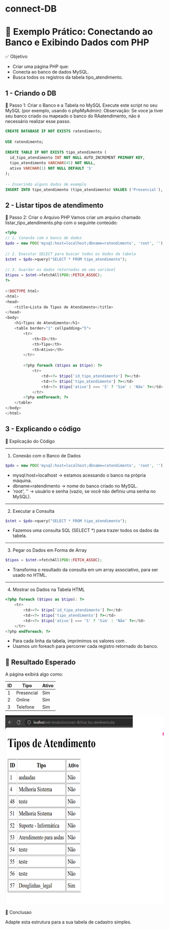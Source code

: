 #  connect-DB

# 📘 Exemplo Prático: Conectando ao Banco e Exibindo Dados com PHP

✅ Objetivo
- Criar uma página PHP que:
- Conecta ao banco de dados MySQL.
- Busca todos os registros da tabela tipo_atendimento.


## 1 - Criando o DB

🔧 Passo 1: Criar o Banco e a Tabela no MySQL
Execute este script no seu MySQL (por exemplo, usando o phpMyAdmin):
Observação: Se voce ja tiver seu banco criado ou mapeado o banco do RAatendimento, não é necessário realizar esse passo.

```sql
CREATE DATABASE IF NOT EXISTS ratendimento;

USE ratendimento;

CREATE TABLE IF NOT EXISTS tipo_atendimento (
  id_tipo_atendimento INT NOT NULL AUTO_INCREMENT PRIMARY KEY,
  tipo_atendimento VARCHAR(45) NOT NULL,
  ativo VARCHAR(1) NOT NULL DEFAULT 'S'
);

-- Inserindo alguns dados de exemplo
INSERT INTO tipo_atendimento (tipo_atendimento) VALUES ('Presencial'), ('Online'), ('Telefone');

```


## 2 - Listar tipos de atendimento

🧩 Passo 2: Criar o Arquivo PHP
Vamos criar um arquivo chamado listar_tipo_atendimento.php com o seguinte conteúdo:

```php
<?php
// 1. Conexão com o banco de dados
$pdo = new PDO('mysql:host=localhost;dbname=ratendimento', 'root', '');

// 2. Executar SELECT para buscar todos os dados da tabela
$stmt = $pdo->query("SELECT * FROM tipo_atendimento");

// 3. Guardar os dados retornados em uma variável
$tipos = $stmt->fetchAll(PDO::FETCH_ASSOC);
?>

<!DOCTYPE html>
<html>
<head>
    <title>Lista de Tipos de Atendimento</title>
</head>
<body>
    <h1>Tipos de Atendimento</h1>
    <table border="1" cellpadding="5">
        <tr>
            <th>ID</th>
            <th>Tipo</th>
            <th>Ativo</th>
        </tr>

        <?php foreach ($tipos as $tipo): ?>
            <tr>
                <td><?= $tipo['id_tipo_atendimento'] ?></td>
                <td><?= $tipo['tipo_atendimento'] ?></td>
                <td><?= $tipo['ativo'] === 'S' ? 'Sim' : 'Não' ?></td>
            </tr>
        <?php endforeach; ?>
    </table>
</body>
</html>

```

## 3 - Explicando o código

🧠 Explicação do Código

---
1. Conexão com o Banco de Dados

```php
$pdo = new PDO('mysql:host=localhost;dbname=ratendimento', 'root', '');

```
- mysql:host=localhost → estamos acessando o banco na própria máquina.
- dbname=ratendimento → nome do banco criado no MySQL.
- 'root', '' → usuário e senha (vazio, se você não definiu uma senha no MySQL).

---
2. Executar a Consulta

```php
$stmt = $pdo->query("SELECT * FROM tipo_atendimento");
```

- Fazemos uma consulta SQL (SELECT *) para trazer todos os dados da tabela.

---
3. Pegar os Dados em Forma de Array

```php
$tipos = $stmt->fetchAll(PDO::FETCH_ASSOC);
```
- Transforma o resultado da consulta em um array associativo, para ser usado no HTML.

---

4. Mostrar os Dados na Tabela HTML

```php
<?php foreach ($tipos as $tipo): ?>
    <tr>
        <td><?= $tipo['id_tipo_atendimento'] ?></td>
        <td><?= $tipo['tipo_atendimento'] ?></td>
        <td><?= $tipo['ativo'] === 'S' ? 'Sim' : 'Não' ?></td>
    </tr>
<?php endforeach; ?>
```
- Para cada linha da tabela, imprimimos os valores com <?= ... ?>.
- Usamos um foreach para percorrer cada registro retornado do banco.

## 🧪 Resultado Esperado

A página exibirá algo como:

| ID  | Tipo       | Ativo |
|-----|------------|-------|
| 1   | Presencial | Sim   |
| 2   | Online     | Sim   |
| 3   | Telefone   | Sim   |

<img src="assets/dados_listados_banco.png" width="800" height="600">

📌 Conclusao

Adapte esta estrutura para a sua tabela de cadastro simples.